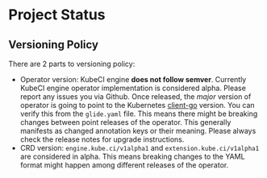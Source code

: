 # Project Status

## Versioning Policy
There are 2 parts to versioning policy:

 - Operator version: KubeCI engine __does not follow semver__. Currently KubeCI engine operator implementation is considered alpha. Please report any issues you via Github. Once released, the _major_ version of operator is going to point to the Kubernetes [client-go](https://github.com/kubernetes/client-go#branches-and-tags) version. You can verify this from the `glide.yaml` file. This means there might be breaking changes between point releases of the operator. This generally manifests as changed annotation keys or their meaning.
Please always check the release notes for upgrade instructions.
 - CRD version: `engine.kube.ci/v1alpha1` and `extension.kube.ci/v1alpha1` are considered in alpha. This means breaking changes to the YAML format might happen among different releases of the operator.
